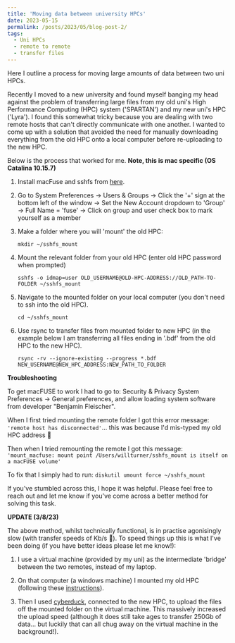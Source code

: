 ```yaml
---
title: 'Moving data between university HPCs'
date: 2023-05-15
permalink: /posts/2023/05/blog-post-2/
tags:
  - Uni HPCs
  - remote to remote
  - transfer files
---
```


Here I outline a process for moving large amounts of data between two uni HPCs. 

Recently I moved to a new university and found myself banging my head against the problem of transferring large files from my old uni's High Performance Computing (HPC) system ('SPARTAN') and my new uni's HPC ('Lyra'). I found this somewhat tricky because you are dealing with two remote hosts that can't directly communicate with one another. I wanted to come up with a solution that avoided the need for manually downloading everything from the old HPC onto a local computer before re-uploading to the new HPC.

Below is the process that worked for me. **Note, this is mac specific (OS Catalina 10.15.7)** 

1. Install macFuse and sshfs from [here](https://osxfuse.github.io/). 

2. Go to System Preferences -> Users & Groups -> Click the '+' sign at the bottom left of the window -> Set the New Account dropdown to 'Group' -> Full Name = 'fuse' -> Click on group and user check box to mark yourself as a member

2. Make a folder where you will 'mount' the old HPC: 

    ```
    mkdir ~/sshfs_mount
    ```

3. Mount the relevant folder from your old HPC (enter old HPC password when prompted)

    ```
    sshfs -o idmap=user OLD_USERNAME@OLD-HPC-ADDRESS://OLD_PATH-TO-FOLDER ~/sshfs_mount
    ```

4. Navigate to the mounted folder on your local computer (you don't need to ssh into the old HPC). 

	```
	cd ~/sshfs_mount 
	```

5. Use rsync to transfer files from mounted folder to new HPC (in the example below I am transferring all files ending in '.bdf' from the old HPC to the new HPC). 

    ```
    rsync -rv --ignore-existing --progress *.bdf NEW_USERNAME@NEW_HPC_ADDRESS:NEW_PATH_TO_FOLDER
    ```

**Troubleshooting**

To get macFUSE to work I had to go to: Security & Privacy System Preferences -> General preferences, and allow loading system software from developer "Benjamin Fleischer". 

When I first tried mounting the remote folder I got this error message: `'remote host has disconnected'`... this was because I'd mis-typed my old HPC address &#x1f926;

Then when I tried remounting the remote I got this message: `'mount_macfuse: mount point /Users/willturner/sshfs_mount is itself on a macFUSE volume'`

To fix that I simply had to run: `diskutil umount force ~/sshfs_mount`   

If you've stumbled across this, I hope it was helpful. Please feel free to reach out and let me know if you've come across a better method for solving this task. 

**UPDATE (3/8/23)**

The above method, whilst technically functional, is in practise agonisingly slow (with transfer speeds of Kb/s &#x1f926;). To speed things up this is what I've been doing (if you have better ideas please let me know!): 

1) I use a virtual machine (provided by my uni) as the intermediate 'bridge' between the two remotes, instead of my laptop. 

2) On that computer (a windows machine) I mounted my old HPC (following these [instructions](https://phoenixnap.com/kb/sshfs)). 

3) Then I used [cyberduck](https://cyberduck.io/download/), connected to the new HPC, to upload the files off the mounted folder on the virtual machine. This massively increased the upload speed (although it does still take ages to transfer 250Gb of data... but luckily that can all chug away on the virtual machine in the background!). 




